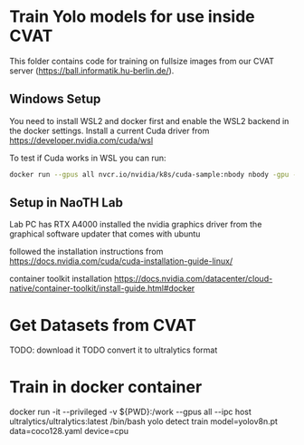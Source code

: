 # Train Yolo models for use inside CVAT
This folder contains code for training on fullsize images from our CVAT server (https://ball.informatik.hu-berlin.de/).


## Windows Setup
You need to install WSL2 and docker first and enable the WSL2 backend in the docker settings. Install a current Cuda
driver from https://developer.nvidia.com/cuda/wsl

To test if Cuda works in WSL you can run:
```bash
docker run --gpus all nvcr.io/nvidia/k8s/cuda-sample:nbody nbody -gpu -benchmark
```

## Setup in NaoTH Lab
Lab PC has RTX A4000
installed the nvidia graphics driver from the graphical software updater that comes with ubuntu

followed the installation instructions from
https://docs.nvidia.com/cuda/cuda-installation-guide-linux/

container toolkit installation
https://docs.nvidia.com/datacenter/cloud-native/container-toolkit/install-guide.html#docker

# Get Datasets from CVAT
TODO: download it
TODO convert it to ultralytics format

# Train in docker container 
docker run -it --privileged -v ${PWD}:/work --gpus all --ipc host ultralytics/ultralytics:latest /bin/bash
yolo detect train model=yolov8n.pt data=coco128.yaml device=cpu



